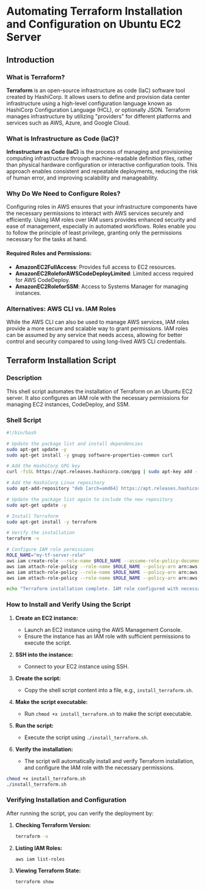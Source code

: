 
#  Automating Terraform Installation and Configuration on Ubuntu EC2 Server 

## Introduction

### What is Terraform?

**Terraform** is an open-source infrastructure as code (IaC) software tool created by HashiCorp. It allows users to define and provision data center infrastructure using a high-level configuration language known as HashiCorp Configuration Language (HCL), or optionally JSON. Terraform manages infrastructure by utilizing "providers" for different platforms and services such as AWS, Azure, and Google Cloud.

### What is Infrastructure as Code (IaC)?

**Infrastructure as Code (IaC)** is the process of managing and provisioning computing infrastructure through machine-readable definition files, rather than physical hardware configuration or interactive configuration tools. This approach enables consistent and repeatable deployments, reducing the risk of human error, and improving scalability and manageability.

### Why Do We Need to Configure Roles?

Configuring roles in AWS ensures that your infrastructure components have the necessary permissions to interact with AWS services securely and efficiently. Using IAM roles over IAM users provides enhanced security and ease of management, especially in automated workflows. Roles enable you to follow the principle of least privilege, granting only the permissions necessary for the tasks at hand.

#### Required Roles and Permissions:

- **AmazonEC2FullAccess**: Provides full access to EC2 resources.
- **AmazonEC2RoleforAWSCodeDeployLimited**: Limited access required for AWS CodeDeploy.
- **AmazonEC2RoleforSSM**: Access to Systems Manager for managing instances.

### Alternatives: AWS CLI vs. IAM Roles

While the AWS CLI can also be used to manage AWS services, IAM roles provide a more secure and scalable way to grant permissions. IAM roles can be assumed by any service that needs access, allowing for better control and security compared to using long-lived AWS CLI credentials.

## Terraform Installation Script

### Description

This shell script automates the installation of Terraform on an Ubuntu EC2 server. It also configures an IAM role with the necessary permissions for managing EC2 instances, CodeDeploy, and SSM.

### Shell Script

```sh
#!/bin/bash

# Update the package list and install dependencies
sudo apt-get update -y
sudo apt-get install -y gnupg software-properties-common curl

# Add the HashiCorp GPG key
curl -fsSL https://apt.releases.hashicorp.com/gpg | sudo apt-key add -

# Add the HashiCorp Linux repository
sudo apt-add-repository "deb [arch=amd64] https://apt.releases.hashicorp.com $(lsb_release -cs) main"

# Update the package list again to include the new repository
sudo apt-get update -y

# Install Terraform
sudo apt-get install -y terraform

# Verify the installation
terraform -v

# Configure IAM role permissions
ROLE_NAME="my-tf-server-role"
aws iam create-role --role-name $ROLE_NAME --assume-role-policy-document file://trust-policy.json
aws iam attach-role-policy --role-name $ROLE_NAME --policy-arn arn:aws:iam::aws:policy/AmazonEC2FullAccess
aws iam attach-role-policy --role-name $ROLE_NAME --policy-arn arn:aws:iam::aws:policy/service-role/AmazonEC2RoleforAWSCodeDeployLimited
aws iam attach-role-policy --role-name $ROLE_NAME --policy-arn arn:aws:iam::aws:policy/AmazonEC2RoleforSSM

echo "Terraform installation complete. IAM role configured with necessary permissions."
```

### How to Install and Verify Using the Script

1. **Create an EC2 instance:**
   - Launch an EC2 instance using the AWS Management Console.
   - Ensure the instance has an IAM role with sufficient permissions to execute the script.

2. **SSH into the instance:**
   - Connect to your EC2 instance using SSH.

3. **Create the script:**
   - Copy the shell script content into a file, e.g., `install_terraform.sh`.

4. **Make the script executable:**
   - Run `chmod +x install_terraform.sh` to make the script executable.

5. **Run the script:**
   - Execute the script using `./install_terraform.sh`.

6. **Verify the installation:**
   - The script will automatically install and verify Terraform installation, and configure the IAM role with the necessary permissions.

```sh
chmod +x install_terraform.sh
./install_terraform.sh
```

### Verifying Installation and Configuration

After running the script, you can verify the deployment by:

1. **Checking Terraform Version:**

    ```sh
    terraform -v
    ```

2. **Listing IAM Roles:**

    ```sh
    aws iam list-roles
    ```

3. **Viewing Terraform State:**

    ```sh
    terraform show
    ```

